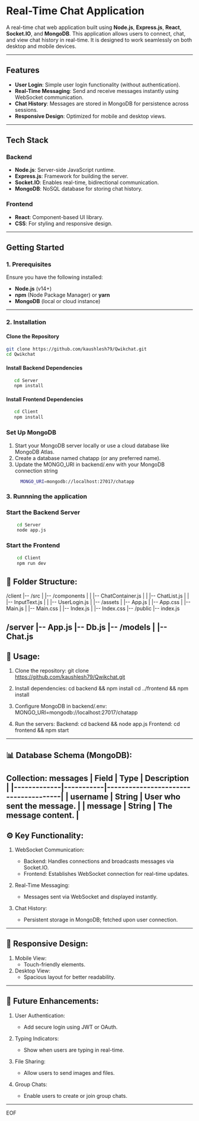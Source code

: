# Real-Time Chat Application

A real-time chat web application built using **Node.js**, **Express.js**, **React**, **Socket.IO**, and **MongoDB**. This application allows users to connect, chat, and view chat history in real-time. It is designed to work seamlessly on both desktop and mobile devices.

---

## **Features**

- **User Login**: Simple user login functionality (without authentication).
- **Real-Time Messaging**: Send and receive messages instantly using WebSocket communication.
- **Chat History**: Messages are stored in MongoDB for persistence across sessions.
- **Responsive Design**: Optimized for mobile and desktop views.

---

## **Tech Stack**

### **Backend**
- **Node.js**: Server-side JavaScript runtime.
- **Express.js**: Framework for building the server.
- **Socket.IO**: Enables real-time, bidirectional communication.
- **MongoDB**: NoSQL database for storing chat history.

### **Frontend**
- **React**: Component-based UI library.
- **CSS**: For styling and responsive design.

---

## **Getting Started**

### **1. Prerequisites**
Ensure you have the following installed:
- **Node.js** (v14+)
- **npm** (Node Package Manager) or **yarn**
- **MongoDB** (local or cloud instance)

---

### **2. Installation**

#### **Clone the Repository**
```bash
git clone https://github.com/kaushlesh79/Qwikchat.git
cd Qwikchat
```

#### **Install Backend Dependencies**
```bash
   cd Server
   npm install
```

#### **Install Frontend Dependencies**
```bash
   cd Client
   npm install
```

### **Set Up MongoDB**
  1. Start your MongoDB server locally or use a cloud database like MongoDB Atlas.
  2. Create a database named chatapp (or any preferred name).
  3. Update the MONGO_URI in backend/.env with your MongoDB connection string
     ```bash
       MONGO_URI=mongodb://localhost:27017/chatapp
     ```
     
### **3. Runnning the application**

###  **Start the Backend Server**
```bash
    cd Server
    node app.js
```

### **Start the Frontend**
```bash
    cd Client
    npm run dev
```


📂 Folder Structure:
----------------------------------
/client
|-- /src
|   |-- /components
|   |   |-- ChatContainer.js
|   |   |-- ChatList.js
|   |   |-- InputText.js
|   |   |-- UserLogin.js
|   |-- /assets
|   |-- App.js
|   |-- App.css
|   |-- Main.js
|   |-- Main.css
|   |-- Index.js
|   |-- Index.css
|-- /public
|-- index.js

/server
|-- App.js
|-- Db.js
|-- /models
|   |-- Chat.js
----------------------------------


🚀 Usage:
----------------------------------
1. Clone the repository:
   git clone https://github.com/kaushlesh79/Qwikchat.git

2. Install dependencies:
   cd backend && npm install
   cd ../frontend && npm install

3. Configure MongoDB in backend/.env:
   MONGO_URI=mongodb://localhost:27017/chatapp

4. Run the servers:
   Backend: cd backend && node app.js
   Frontend: cd frontend && npm start
----------------------------------

📊 Database Schema (MongoDB):
----------------------------------
Collection: messages
| Field       | Type      | Description                          |
|-------------|-----------|--------------------------------------|
| username    | String    | User who sent the message.           |
| message     | String    | The message content.                 |
----------------------------------

⚙️  Key Functionality:
----------------------------------
1. WebSocket Communication:
   - Backend: Handles connections and broadcasts messages via Socket.IO.
   - Frontend: Establishes WebSocket connection for real-time updates.

2. Real-Time Messaging:
   - Messages sent via WebSocket and displayed instantly.

3. Chat History:
   - Persistent storage in MongoDB; fetched upon user connection.
----------------------------------

📱 Responsive Design:
----------------------------------
1. Mobile View:
   - Touch-friendly elements.
2. Desktop View:
   - Spacious layout for better readability.
----------------------------------

🔮 Future Enhancements:
----------------------------------
1. User Authentication:
   - Add secure login using JWT or OAuth.

2. Typing Indicators:
   - Show when users are typing in real-time.

3. File Sharing:
   - Allow users to send images and files.

4. Group Chats:
   - Enable users to create or join group chats.
----------------------------------
EOF


